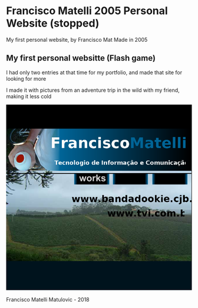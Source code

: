 # Francisco Matelli 2005 Personal Website (stopped)
My first personal website, by Francisco Mat
Made in 2005

## My first personal websitte (Flash game)
I had only two entries at that time for my portfolio, and made that site for looking for more

I made it with pictures from an adventure trip in the wild with my friend, making it less cold

![Francisco Matelli 2005 Personal Website](2018-06-10-francisco-mat-2005.png)


Francisco Matelli Matulovic - 2018